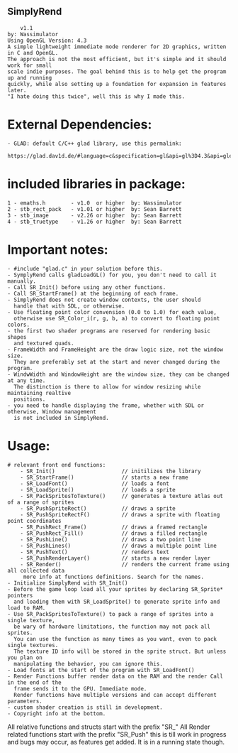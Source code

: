 ## SimplyRend ##
        v1.1
    by: Wassimulator
    Using OpenGL Version: 4.3
    A simple lightweight immediate mode renderer for 2D graphics, written in C and OpenGL.
    The approach is not the most efficient, but it's simple and it should work for small
    scale indie purposes. The goal behind this is to help get the program up and running
    quickly, while also setting up a foundation for expansion in features later.
    "I hate doing this twice", well this is why I made this.
# External Dependencies:
    - GLAD: default C/C++ glad library, use this permalink:
        https://glad.dav1d.de/#language=c&specification=gl&api=gl%3D4.3&api=gles1%3Dnone&api=gles2%3Dnone&api=glsc2%3Dnone&profile=compatibility&loader=on
# included libraries in package:
    1 - emaths.h        - v1.0  or higher  by: Wassimulator
    2 - stb_rect_pack   - v1.01 or higher  by: Sean Barrett
    3 - stb_image       - v2.26 or higher  by: Sean Barrett
    4 - stb_truetype    - v1.26 or higher  by: Sean Barrett
# Important notes:
    - #include "glad.c" in your solution before this.
    - SymplyRend calls gladLoadGL() for you, you don't need to call it manually.
    - Call SR_Init() before using any other functions.
    - Call SR_StartFrame() at the beginning of each frame.
    - SimplyRend does not create window contexts, the user should
      handle that with SDL, or otherwise.
    - Use floating point color convension (0.0 to 1.0) for each value,
      otherwise use SR_Color_i(r, g, b, a) to convert to floating point colors.
    - the first two shader programs are reserved for rendering basic shapes
      and textured quads.
    - FrameWidth and FrameHeight are the draw logic size, not the window size.
      They are preferably set at the start and never changed during the program.
    - WindwWidth and WindowHeight are the window size, they can be changed at any time.
      The distinction is there to allow for window resizing while maintaining realtive
      positions.
    - you need to handle displaying the frame, whether with SDL or otherwise, Window management 
      is not included in SimplyRend.
# Usage:
    # relevant front end functions:
        - SR_Init()                     // initilizes the library
        - SR_StartFrame()               // starts a new frame
        - SR_LoadFont()                 // loads a font
        - SR_LoadSprite()               // loads a sprite
        - SR_PackSpritesToTexture()     // generates a texture atlas out of a range of sprites
        - SR_PushSpriteRect()           // draws a sprite
        - SR_PushSpriteRectF()          // draws a sprite with floating point coordinates
        - SR_PushRect_Frame()           // draws a framed rectangle
        - SR_PushRect_Fill()            // draws a filled rectangle
        - SR_PushLine()                 // draws a two point line
        - SR_PushLines()                // draws a multiple point line
        - SR_PushText()                 // renders text
        - SR_PushRenderLayer()          // starts a new render layer
        - SR_Render()                   // renders the current frame using all collected data
         more info at functions definitions. Search for the names.
    - Initialize SimplyRend with SR_Init()
    - Before the game loop load all your sprites by declaring SR_Sprite* pointers
      and loading them with SR_LoadSprite() to generate sprite info and load to RAM.
    - Use SR_PackSpritesToTexture() to pack a range of sprites into a single texture,
      be wary of hardware limitations, the function may not pack all sprites.
      You can use the function as many times as you want, even to pack single textures.
      The texture ID info will be stored in the sprite struct. But unless you plan on
      manipulating the behavior, you can ignore this.
    - Load fonts at the start of the program with SR_LoadFont()
    - Render Functions buffer render data on the RAM and the render Call in the end of the
      frame sends it to the GPU. Immediate mode.
      Render functions have multiple versions and can accept different parameters.
    - custom shader creation is still in development.
    - Copyright info at the bottom.
All relative functions and structs start with the prefix "SR_"
All Render related functions start with the prefix "SR_Push"
this is till work in progress and bugs may occur, as features get added. It is in a running state though.
